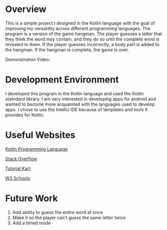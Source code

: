 # Overview
This is a simple project I designed in the Kotlin
language with the goal of improving my versatility 
across different programming languages. 
The program is a version of the game hangman. The 
player guesses a letter that they think the word may
contain, and they do so until the complete word is
revealed to them. If the player guesses incorrectly,
a body part is added to the hangman. If the hangman is
complete, the game is over.

Demonstration Video:

# Development Environment
I developed this program in the Kotlin language and used
the Kotlin statndard library. I am very interested in developing apps for android
and wanted to become more acquainted with the languages
used to develop apps. I chose to use the IntelliJ IDE
because of templates and tools it provides for Kotlin. 

# Useful Websites
[Kotlin Programming Language](https://kotlinlang.org/)

[Stack Overflow](https://stackoverflow.com/)

[Tutorial Kart](https://www.tutorialkart.com/)

[W3 Schools](https://www.w3schools.com/)

# Future Work
1. Add ability to guess the entire word at once
2. Make it so the player can't guess the same letter twice
3. Add a timed mode


